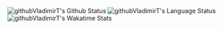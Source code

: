 <img align="left" alt="githubVladimirT's Github Status" src="https://github-readme-stats.vercel.app/api?username=githubVladimirT&show_icons=true&theme=highcontrast" href="#" />
<img align="left" alt="githubVladimirT's Language Status" src="https://github-readme-stats.vercel.app/api/top-langs/?username=githubVladimirT&show_icons=true&theme=highcontrast" href="#" />
<img align="left" alt="githubVladimirT's Wakatime Stats" src="https://github-readme-stats.vercel.app/api/wakatime?username=githubVladimirT" />
